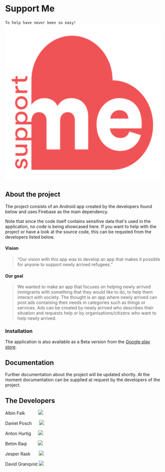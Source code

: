 # Support Me
`To help have never been so easy!`
<br>
<img src="https://github.com/DaVAGrnqV/SupportMe/blob/master/logo_and_text.png">
</br>

## About the project
The project consists of an Android app created by the developers found below and uses Firebase as the main dependency.

Note that since the code itself contains sensitive data that's used in the application, no code is being showcased here. If you want to help with the project or have a look at the source code, this can be requsted from the developers listed below.

#### Vision
> “Our vision with this app was to develop an app that makes it possible for anyone to support newly arrived refugees.”

#### Our goal
> We wanted to make an app that focuses on helping newly arrived immigrants with something that they would like to do, to help them interact with society. The thought is an app where newly arrived can post ads containing their needs in categories such as things or services.
>Ads can be created by newly arrived who describes their situation and requests help or by organisations/citizens who want to help newly arrived.


### Installation

The application is also available as a Beta version from the [Google play store](https://play.google.com/apps/testing/com.addlajb.supportme). 

## Documentation

Further documentation about the project will be updated shortly. At the moment documentation can be supplied at request by the developers of the project.

## The Developers
Albin Falk&nbsp;&nbsp;&nbsp;&nbsp;&nbsp;&nbsp;&nbsp;&nbsp;&nbsp;&nbsp;&nbsp;[![](https://github.com/dgrnqv/SupportMe/blob/master/GitHub-Mark-32px.png)](https://github.com/albinfalk)

Daniel Posch&nbsp;&nbsp;&nbsp;&nbsp;&nbsp;&nbsp;[![](https://github.com/dgrnqv/SupportMe/blob/master/GitHub-Mark-32px.png)](https://github.com/danniwezz)

Anton Hurtig&nbsp;&nbsp;&nbsp;&nbsp;&nbsp;&nbsp;[![](https://github.com/dgrnqv/SupportMe/blob/master/GitHub-Mark-32px.png)](https://github.com/antmmos)

Betim Raqi&nbsp;&nbsp;&nbsp;&nbsp;&nbsp;&nbsp;&nbsp;&nbsp;&nbsp;[![](https://github.com/dgrnqv/SupportMe/blob/master/GitHub-Mark-32px.png)](https://github.com/betimr)

Jesper Rask&nbsp;&nbsp;&nbsp;&nbsp;&nbsp;&nbsp;&nbsp;[![](https://github.com/dgrnqv/SupportMe/blob/master/GitHub-Mark-32px.png)](https://github.com/Jesperrask)

David Granqvist [![](https://github.com/dgrnqv/SupportMe/blob/master/GitHub-Mark-32px.png)](https://github.com/dgrnqv)
